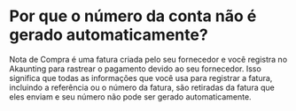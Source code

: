 Por que o número da conta não é gerado automaticamente?
=========================================

Nota de Compra é uma fatura criada pelo seu fornecedor e você registra no Akaunting para rastrear o pagamento devido ao seu fornecedor. Isso significa que todas as informações que você usa para registrar a fatura, incluindo a referência ou o número da fatura, são retiradas da fatura que eles enviam e seu número não pode ser gerado automaticamente.
